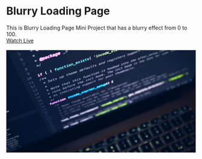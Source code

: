 # Blurry Loading Page
This is Blurry Loading Page Mini Project that has a blurry effect from 0 to 100.</br>
[Watch Live](https://mohammadkiaei.github.io/Blurry-loading/)
</br>
</br>
![Blurry Loading](https://github.com/mohammadkiaei/Blurry-loading/blob/master/Blurry%20Loading%20Page.png)
